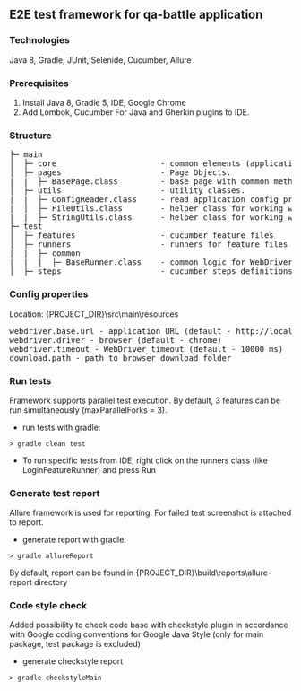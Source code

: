 ## E2E test framework for qa-battle application

### Technologies
Java 8, Gradle, JUnit, Selenide, Cucumber, Allure

### Prerequisites
1. Install Java 8, Gradle 5, IDE, Google Chrome
2. Add Lombok, Cucumber For Java and Gherkin plugins to IDE.

### Structure
<pre>
├─ main
│  ├─ core                      - common elements (application/UI constants).
│  ├─ pages                     - Page Objects.
|  |  ├─ BasePage.class         - base page with common methods. It's base class for every page
│  ├─ utils                     - utility classes.
|  |  ├─ ConfigReader.class     - read application config properties from resources\config.properties file.
|  │  ├─ FileUtils.class        - helper class for working with files
|  |  ├─ StringUtils.class      - helper class for working with strings
├─ test
│  ├─ features                  - cucumber feature files
│  ├─ runners                   - runners for feature files
|  |  ├─ common
|  |  |  ├─ BaseRunner.class    - common logic for WebDriver setup/teardown. It's base class for every runner
│  ├─ steps                     - cucumber steps definitions and hooks
</pre>

### Config properties
Location: {PROJECT_DIR}\src\main\resources
<pre>
webdriver.base.url - application URL (default - http://localhost:8080)
webdriver.driver - browser (default - chrome)
webdriver.timeout - WebDriver timeout (default - 10000 ms)
download.path - path to browser download folder
</pre>

### Run tests
Framework supports parallel test execution. By default, 3 features can be run simultaneously (maxParallelForks = 3).
* run tests with gradle:
```
> gradle clean test
```
* To run specific tests from IDE, right click on the runners class (like LoginFeatureRunner) and press Run

### Generate test report
Allure framework is used for reporting. For failed test screenshot is attached to report.
* generate report with gradle:
```
> gradle allureReport
```
By default, report can be found in {PROJECT_DIR}\build\reports\allure-report directory

### Code style check
Added possibility to check code base with checkstyle plugin in accordance with Google coding conventions for Google Java Style (only for main package, test package is excluded)
* generate checkstyle report
```
> gradle checkstyleMain
```


